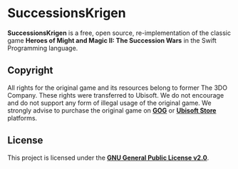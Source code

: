 # SuccessionsKrigen
**SuccessionsKrigen** is a free, open source, re-implementation of the classic game **Heroes of Might and Magic II: The Succession Wars** in the Swift Programming language.

## Copyright

All rights for the original game and its resources belong to former The 3DO Company. These rights were transferred to Ubisoft. We do not encourage and do not support any form of illegal usage of the original game. We strongly advise to purchase the original game on [**GOG**](https://www.gog.com) or [**Ubisoft Store**](https://store.ubi.com) platforms. 

## License

This project is licensed under the [**GNU General Public License v2.0**](https://github.com/Sajjon/SuccessionsKrigen/blob/main/LICENSE).